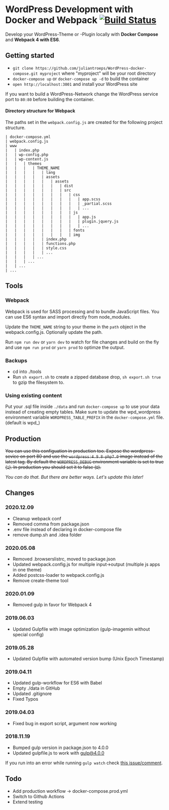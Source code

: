 # WordPress Development with Docker and Webpack [![Build Status](https://travis-ci.com/juliantroeps/wordpress-docker-compose.svg?branch=master)](https://travis-ci.com/juliantroeps/wordpress-docker-compose)

Develop your WordPress-Theme or -Plugin locally with **Docker Compose** and **Webpack 4 with ES6**.

## Getting started
- `git clone https://github.com/juliantroeps/WordPress-docker-compose.git myproject` where "myproject" will be your root directory
- `docker-compose up` or `docker-compose up -d` to build the container
- `open http://localhost:3001` and install your WordPress site

If you want to build a WordPress-Network change the WordPress service port to ``80:80`` before building the container.

#### Directory structure for Webpack

The paths set in the ``webpack.config.js`` are created for the following project structure.

```
| docker-compose.yml
| webpack.config.js
| www
|   | index.php
|   | wp-config.php
|   | wp-content.js
|   |   | themes
|   |   |   | THEME_NAME
|   |   |   |   | lang
|   |   |   |   | assets
|   |   |   |   |   | assets
|   |   |   |   |   |   | dist
|   |   |   |   |   |   | src
|   |   |   |   |   |   |   | css
|   |   |   |   |   |   |   |   | app.scss
|   |   |   |   |   |   |   |   | _partial.scss
|   |   |   |   |   |   |   |   | ...
|   |   |   |   |   |   |   | js
|   |   |   |   |   |   |   |   | app.js
|   |   |   |   |   |   |   |   | plugin.jquery.js
|   |   |   |   |   |   |   |   | ...
|   |   |   |   |   |   |   | fonts
|   |   |   |   |   |   |   | img
|   |   |   |   | index.php
|   |   |   |   | functions.php
|   |   |   |   | style.css
|   |   |   |   | ...
|   |   |   | ...
|   |   | ...
|   | ...
| ...
```

## Tools

### Webpack
Webpack is used for SASS processing and to bundle JavaScript files. You can use ES6 syntax and import directly from node_modules.

Update the ``THEME_NAME`` string to your theme in the ``path`` object in the webpack.config.js. Optionally update the path.

Run `npm run dev` or `yarn dev` to watch for file changes and build on the fly and use `npm run prod` or `yarn prod` to optimze the output.

### Backups
- cd into ./tools
- Run `sh export.sh` to create a zipped database drop, `sh export.sh true` to gzip the filesystem to.

### Using existing content
Put your .sql file inside `./data` and run `docker-compose up` to use your data instead of creating empty tables.
Make sure to update the wpd_wordpress environment variable `WORDPRESS_TABLE_PREFIX` in the `docker-compose.yml` file. (default is wpd\_)

## Production
~~You can use this configuation in production too. Expose the wordpress-sevice on port 80 and use the `wordpress:4.9.8-php7.0` image instead of the latest tag.
By default the `WORDPRESS_DEBUG` environment variable is set to true (`1`). In production you should set it to false (`0`).~~

_You can do that. But there are better ways. Let's update this later!_

## Changes

### 2020.12.09

- Cleanup webpack conf
- Removed comma from package.json
- .env file instead of declaring in docker-compose file
- remove dump.sh and .idea folder

### 2020.05.08

- Removed .browserslistrc, moved to package.json
- Updated webpack.config.js for multiple input->output (multiple js apps in one theme)
- Added postcss-loader to webpack.config.js
- Remove create-theme tool

### 2020.01.09

- Removed gulp in favor for Webpack 4

### 2019.06.03

- Updated Gulpfile with image optimization (gulp-imagemin without special config)

### 2019.05.28

- Updated Gulpfile with automated version bump (Unix Epoch Timestamp)

### 2019.04.11
- Updated gulp-workflow for ES6 with Babel
- Empty ./data in GitHub
- Updated .gitignore
- Fixed Typos

### 2019.04.03
- Fixed bug in export script, argument now working

### 2018.11.19
- Bumped gulp version in package.json to 4.0.0
- Updated gulpfile.js to work with gulp@4.0.0

If you run into an error while running `gulp watch` check [this issue/comment](https://github.com/gulpjs/gulp-cli/issues/84#issuecomment-272958709).

## Todo
- Add production workflow -> docker-compose.prod.yml
- Switch to Github Actions
- Extend testing
